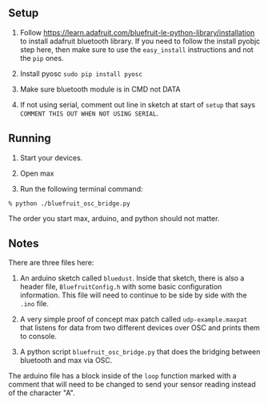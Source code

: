 ## Setup ##

1. Follow https://learn.adafruit.com/bluefruit-le-python-library/installation to install adafruit bluetooth library. If you need to follow the install pyobjc step here, then make sure to use the ``easy_install`` instructions and not the ``pip`` ones.

2. Install pyosc ``sudo pip install pyosc``

3. Make sure bluetooth module is in CMD not DATA

4. If not using serial, comment out line in sketch at start of ``setup`` that says ``COMMENT THIS OUT WHEN NOT USING SERIAL``.

## Running ##

1. Start your devices.

2. Open max

3. Run the following terminal command:

```
% python ./bluefruit_osc_bridge.py
```

The order you start max, arduino, and python should not matter.


## Notes ##

There are three files here:

1. An arduino sketch called ``bluedust``. Inside that sketch, there is also a header file, ``BluefruitConfig.h`` with some basic configuration information. This file will need to continue to be side by side with the ``.ino`` file.

2. A very simple proof of concept max patch called ``udp-example.maxpat`` that listens for data from two different devices over OSC and prints them to console.

3. A python script ``bluefruit_osc_bridge.py`` that does the bridging between bluetooth and max via OSC.

The arduino file has a block inside of the ``loop`` function marked with a comment that will need to be changed to send your sensor reading instead of the character "A".
